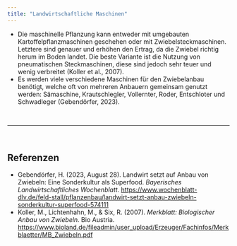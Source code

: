 ```yaml
---
title: "Landwirtschaftliche Maschinen"
---
```


- Die maschinelle Pflanzung kann entweder mit umgebauten Kartoffelpflanzmaschinen geschehen oder mit Zwiebelsteckmaschinen. Letztere sind genauer und erhöhen den Ertrag, da die Zwiebel richtig herum im Boden landet. Die beste Variante ist die Nutzung von pneumatischen Steckmaschinen, diese sind jedoch sehr teuer und wenig verbreitet (Koller et al., 2007).
- Es werden viele verschiedene Maschinen für den Zwiebelanbau benötigt, welche oft von mehreren Anbauern gemeinsam genutzt werden: Sämaschine, Krautschlegler, Vollernter, Roder, Entschloter und Schwadleger (Gebendörfer, 2023).


<br>

---

<br> 

## Referenzen
- Gebendörfer, H. (2023, August 28). Landwirt setzt auf Anbau von Zwiebeln: Eine Sonderkultur als Superfood. *Bayerisches Landwirtschaftliches Wochenblatt.* <https://www.wochenblatt-dlv.de/feld-stall/pflanzenbau/landwirt-setzt-anbau-zwiebeln-sonderkultur-superfood-574111>
- Koller, M., Lichtenhahn, M., & Six, R. (2007). *Merkblatt: Biologischer Anbau von Zwiebeln.* Bio Austria. <https://www.bioland.de/fileadmin/user_upload/Erzeuger/Fachinfos/Merkblaetter/MB_Zwiebeln.pdf>
